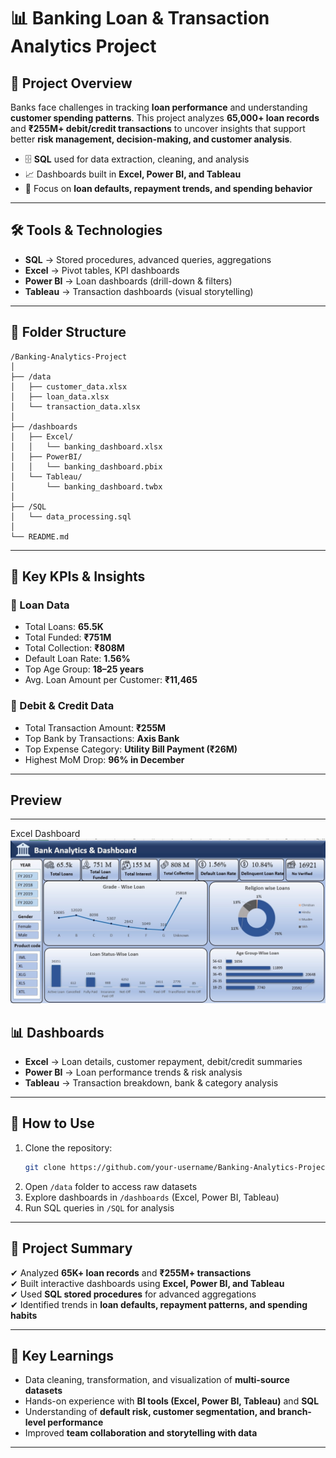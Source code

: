 # 📊 Banking Loan & Transaction Analytics Project

## 📌 Project Overview
Banks face challenges in tracking **loan performance** and understanding **customer spending patterns**.
This project analyzes **65,000+ loan records** and **₹255M+ debit/credit transactions** to uncover insights that support better **risk management, decision-making, and customer analysis**.

- 🗄 **SQL** used for data extraction, cleaning, and analysis  
- 📈 Dashboards built in **Excel, Power BI, and Tableau**  
- 🎯 Focus on **loan defaults, repayment trends, and spending behavior**

---

## 🛠 Tools & Technologies
- **SQL** → Stored procedures, advanced queries, aggregations
- **Excel** → Pivot tables, KPI dashboards
- **Power BI** → Loan dashboards (drill-down & filters)
- **Tableau** → Transaction dashboards (visual storytelling)

---

## 📂 Folder Structure

```
/Banking-Analytics-Project
│
├── /data
│   ├── customer_data.xlsx
│   ├── loan_data.xlsx
│   └── transaction_data.xlsx
│
├── /dashboards
│   ├── Excel/
│   │   └── banking_dashboard.xlsx
│   ├── PowerBI/
│   │   └── banking_dashboard.pbix
│   └── Tableau/
│       └── banking_dashboard.twbx
│
├── /SQL
│   └── data_processing.sql
│
└── README.md
```

---

## 📑 Key KPIs & Insights

### 🔹 Loan Data
- Total Loans: **65.5K**
- Total Funded: **₹751M**
- Total Collection: **₹808M**
- Default Loan Rate: **1.56%**
- Top Age Group: **18–25 years**
- Avg. Loan Amount per Customer: **₹11,465**

### 🔹 Debit & Credit Data
- Total Transaction Amount: **₹255M**
- Top Bank by Transactions: **Axis Bank**
- Top Expense Category: **Utility Bill Payment (₹26M)**
- Highest MoM Drop: **96% in December**

---
## Preview
---
Excel Dashboard  
![Excel Dashboard](Banking_Loan_dashboard.jpg)  

## 📊 Dashboards
- **Excel** → Loan details, customer repayment, debit/credit summaries
- **Power BI** → Loan performance trends & risk analysis
- **Tableau** → Transaction breakdown, bank & category analysis

---

## 🚀 How to Use
1. Clone the repository:  
   ```bash
   git clone https://github.com/your-username/Banking-Analytics-Project.git
   ```
2. Open `/data` folder to access raw datasets  
3. Explore dashboards in `/dashboards` (Excel, Power BI, Tableau)  
4. Run SQL queries in `/SQL` for analysis

---

## 📌 Project Summary
✔ Analyzed **65K+ loan records** and **₹255M+ transactions**  
✔ Built interactive dashboards using **Excel, Power BI, and Tableau**  
✔ Used **SQL stored procedures** for advanced aggregations  
✔ Identified trends in **loan defaults, repayment patterns, and spending habits**

---

## 🎯 Key Learnings
- Data cleaning, transformation, and visualization of **multi-source datasets**
- Hands-on experience with **BI tools (Excel, Power BI, Tableau)** and **SQL**
- Understanding of **default risk, customer segmentation, and branch-level performance**
- Improved **team collaboration and storytelling with data**

---

